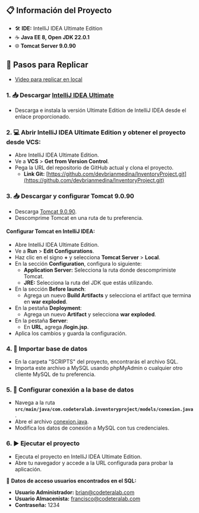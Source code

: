 ## 📋 Información del Proyecto
- 🛠️ **IDE:** IntelliJ IDEA Ultimate Edition
- ☕ **Java EE 8, Open JDK 22.0.1**
- 🌐 **Tomcat Server 9.0.90**

## 🔄 Pasos para Replicar
- [Video para replicar en local](https://drive.google.com/file/d/1bqFmSrAATTjAM2L1oidgVAvtyoMbVbST/view?usp=sharing)

### 1. 📥 Descargar [IntelliJ IDEA Ultimate](https://www.jetbrains.com/idea/download/)
- Descarga e instala la versión Ultimate Edition de IntelliJ IDEA desde el enlace proporcionado.

### 2. 💻 Abrir IntelliJ IDEA Ultimate Edition y obtener el proyecto desde VCS:
- Abre IntelliJ IDEA Ultimate Edition.
- Ve a **VCS** > **Get from Version Control**.
- Pega la URL del repositorio de GitHub actual y clona el proyecto.
    - **Link Git:** [https://github.com/devbrianmedina/InventoryProject.git](https://github.com/devbrianmedina/InventoryProject.git)

### 3. 📥 Descargar y configurar Tomcat 9.0.90
- Descarga [Tomcat 9.0.90](https://tomcat.apache.org/download-90.cgi).
- Descomprime Tomcat en una ruta de tu preferencia.

#### Configurar Tomcat en IntelliJ IDEA:
- Abre IntelliJ IDEA Ultimate Edition.
- Ve a **Run** > **Edit Configurations**.
- Haz clic en el signo **+** y selecciona **Tomcat Server** > **Local**.
- En la sección **Configuration**, configura lo siguiente:
    - **Application Server:** Selecciona la ruta donde descomprimiste Tomcat.
    - **JRE:** Selecciona la ruta del JDK que estás utilizando.
- En la sección **Before launch**:
    - Agrega un nuevo **Build Artifacts** y selecciona el artifact que termina en **war exploded**.
- En la pestaña **Deployment**:
    - Agrega un nuevo **Artifact** y selecciona **war exploded**.
- En la pestaña **Server**:
    - En **URL**, agrega **/login.jsp**.
- Aplica los cambios y guarda la configuración.

### 4. 📂 Importar base de datos
- En la carpeta "SCRIPTS" del proyecto, encontrarás el archivo SQL.
- Importa este archivo a MySQL usando phpMyAdmin o cualquier otro cliente MySQL de tu preferencia.

### 5. 📄 Configurar conexión a la base de datos
- Navega a la ruta **`src/main/java/com.codeteralab.inventoryproject/models/conexion.java`**.
- Abre el archivo [conexion.java](src%2Fmain%2Fjava%2Fcom%2Fcodeteralab%2Finventoryproject%2Fmodels%2Fconexion.java).
- Modifica los datos de conexión a MySQL con tus credenciales.

### 6. ▶️ Ejecutar el proyecto
- Ejecuta el proyecto en IntelliJ IDEA Ultimate Edition.
- Abre tu navegador y accede a la URL configurada para probar la aplicación.

🔑 **Datos de acceso usuarios encontrados en el SQL:**
- **Usuario Administrador:** brian@codeteralab.com
- **Usuario Almacenista:** francisco@codeteralab.com
- **Contraseña:** 1234